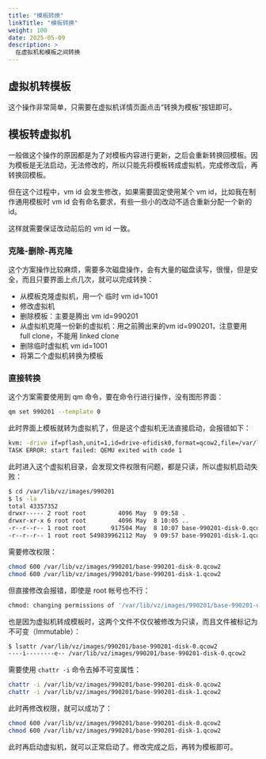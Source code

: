 ```yaml
---
title: "模板转换"
linkTitle: "模板转换"
weight: 100
date: 2025-05-09
description: >
  在虚拟机和模板之间转换
---
```


## 虚拟机转模板

这个操作非常简单，只需要在虚拟机详情页面点击“转换为模板”按钮即可。

## 模板转虚拟机

一般做这个操作的原因都是为了对模板内容进行更新，之后会重新转换回模板。因为模板是无法启动，无法修改的，所以只能先将模板转成虚拟机，完成修改后，再转换回模板。

但在这个过程中，vm id 会发生修改，如果需要固定使用某个 vm id，比如我在制作通用模板时 vm id 会有命名要求，有些一些小的改动不适合重新分配一个新的id。

这样就需要保证改动前后的 vm id 一致。

### 克隆-删除-再克隆

这个方案操作比较麻烦，需要多次磁盘操作，会有大量的磁盘读写，很慢，但是安全，而且只要界面上点几次，就可以完成转换：

- 从模板克隆虚拟机，用一个 临时 vm id=1001
- 修改虚拟机
- 删除模板：主要是腾出 vm id=990201
- 从虚拟机克隆一份新的虚拟机：用之前腾出来的vm id=990201，注意要用 full clone，不能用 linked clone
- 删除临时虚拟机 vm id=1001
- 将第二个虚拟机转换为模板

### 直接转换

这个方案需要使用到 qm 命令，要在命令行进行操作，没有图形界面：

```bash
qm set 990201 --template 0
```

此时界面上模板就转为虚拟机了，但是这个虚拟机无法直接启动，会报错如下：

```bash
kvm: -drive if=pflash,unit=1,id=drive-efidisk0,format=qcow2,file=/var/lib/vz/images/990201/base-990201-disk-0.qcow2: Could not open '/var/lib/vz/images/990201/base-990201-disk-0.qcow2': Operation not permitted
TASK ERROR: start failed: QEMU exited with code 1
```

此时进入这个虚拟机目录，会发现文件权限有问题，都是只读，所以虚拟机启动失败：

```bash
$ cd /var/lib/vz/images/990201
$ ls -la                           
total 43357352
drwxr----- 2 root root         4096 May  9 09:58 .
drwxr-xr-x 6 root root         4096 May  8 10:05 ..
-r--r--r-- 1 root root       917504 May  8 10:07 base-990201-disk-0.qcow2
-r--r--r-- 1 root root 549839962112 May  9 09:57 base-990201-disk-1.qcow2
```

需要修改权限：

```bash
chmod 600 /var/lib/vz/images/990201/base-990201-disk-0.qcow2
chmod 600 /var/lib/vz/images/990201/base-990201-disk-1.qcow2
```

但直接修改会报错，即使是 root 帐号也不行：

```bash
chmod: changing permissions of '/var/lib/vz/images/990201/base-990201-disk-0.qcow2': Operation not permitted
```

也是因为虚拟机转成模板时，这两个文件不仅仅被修改为只读，而且文件被标记为不可变（Immutable）：

```bash
$ lsattr /var/lib/vz/images/990201/base-990201-disk-0.qcow2
----i--------e-- /var/lib/vz/images/990201/base-990201-disk-0.qcow2
```

需要使用 `chattr -i` 命令去掉不可变属性：

```bash
chattr -i /var/lib/vz/images/990201/base-990201-disk-0.qcow2
chattr -i /var/lib/vz/images/990201/base-990201-disk-1.qcow2
```

此时再修改权限，就可以成功了：

```bash
chmod 600 /var/lib/vz/images/990201/base-990201-disk-0.qcow2
chmod 600 /var/lib/vz/images/990201/base-990201-disk-1.qcow2
```

此时再启动虚拟机，就可以正常启动了。修改完成之后，再转为模板即可。




